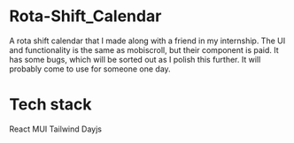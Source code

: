 # Rota-Shift_Calendar
A rota shift calendar that I made along with a friend in my internship. The UI and functionality is the same as mobiscroll, but their component is paid. It has some bugs, which will be sorted out as I polish this further. It will probably come to use for someone one day. 

# Tech stack
React
MUI
Tailwind
Dayjs

